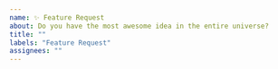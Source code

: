 ```yaml
---
name: ✨ Feature Request
about: Do you have the most awesome idea in the entire universe?
title: ""
labels: "Feature Request"
assignees: ""
---
```

